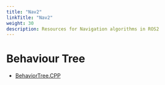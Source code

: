 ```yaml
---
title: "Nav2"  
linkTitle: "Nav2"  
weight: 30  
description: Resources for Navigation algorithms in ROS2
---
```


# Behaviour Tree

* [BehaviorTree.CPP](https://www.behaviortree.dev/)
